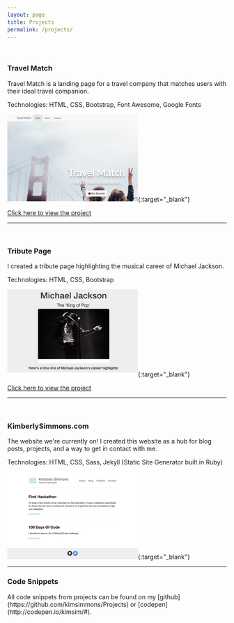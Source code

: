 ```yaml
---
layout: page
title: Projects
permalink: /projects/
---
```

<br>
<h3>Travel Match</h3>
Travel Match is a landing page for a travel company that matches users with their ideal travel companion.  

Technologies: HTML, CSS, Bootstrap, Font Awesome, Google Fonts

[![Travel Match](/images/travel.png)](http://codepen.io/kimsim/full/jByKYj/){:target="_blank"}

[Click here to view the project](http://codepen.io/kimsim/full/jByKYj/)

<hr>
<br>
<h3>Tribute Page</h3>
I created a tribute page highlighting the musical career of Michael Jackson.  

Technologies: HTML, CSS, Bootstrap

[![Michael Jackson Tribute Page](/images/mj.png)](http://codepen.io/kimsim/full/QdvNjK/){:target="_blank"}

[Click here to view the project](http://codepen.io/kimsim/full/QdvNjK/)

<hr>
<br>
<h3>KimberlySimmons.com</h3>
The website we're currently on!  I created this website as a hub for blog posts, projects, and a way to get in contact with me.  

Technologies: HTML, CSS, Sass, Jekyll (Static Site Generator built in Ruby)

[![Kimberly's Home Page](/images/blog.png)](http://kimberlysimmons.com){:target="_blank"}

<hr>
<h3>Code Snippets</h3>
All code snippets from projects can be found on my [github](https://github.com/kimsimmons/Projects) or [codepen](http://codepen.io/kimsim/#).

